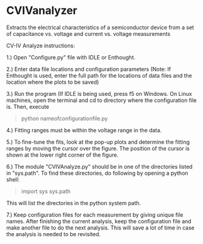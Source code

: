 # CVIVanalyzer
Extracts the electrical characteristics of a semiconductor device from a set of capacitance vs. voltage and current vs. voltage measurements

CV-IV Analyze instructions:

1.) Open "Configure.py" file with IDLE or Enthought.

2.) Enter data file locations and configuration parameters 
(Note: If Enthought is used, enter the full path for the 
locations of data files and the location where the plots to be saved)

3.) Run the program (If IDLE is being used, press f5 on Windows. On
Linux machines, open the terminal and cd to directory where the
configuration file is. Then, execute

> python nameofconfigurationfile.py


4.) Fitting ranges must be within the voltage range in the data.

5.) To fine-tune the fits, look at the pop-up plots and determine 
the fitting ranges by moving the cursor over the figure. The position 
of the cursor is shown at the lower right corner of the figure.

6.) The module "CVIVAnalyze.py" should be in one of the directories 
listed in "sys.path". To find these directories, do following
by opening a python shell:

> import sys
> sys.path

This will list the directories in the python system path.

7.) Keep configuration files for each measurement by giving unique 
file names. After finishing the current analysis, keep the configuration 
file and make another file to do the next analysis. This will save a lot 
of time in case the analysis is needed to be revisited.
